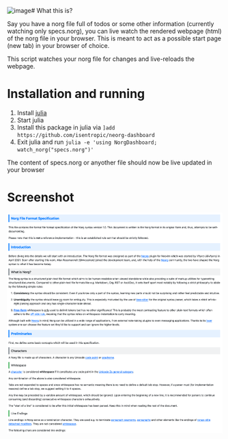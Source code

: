 <img width="1234" alt="image" src="https://github.com/user-attachments/assets/1124c118-7eb5-46b6-b91b-65a2353e1c70"># What this is?

Say you have a norg file full of todos or some other information
(currently watching only specs.norg), you can live watch the rendered webpage
(html) of the norg file in your browser. This is meant to act as a possible
start page (new tab) in your browser of choice. 

This script watches your norg file for changes and live-reloads the webpage.

# Installation and running
1. Install [julia](julialang.org)
2. Start julia
3. Install this package in julia via `]add https://github.com/isentropic/neorg-dashboard`
4. Exit julia and run `julia -e 'using NorgDashboard; watch_norg("specs.norg")'`

The content of specs.norg or anyother file should now be live updated in your browser
# Screenshot
![Screenshot](screenshot.png?raw=true "Screenshot")

